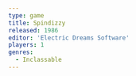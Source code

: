 ```yaml
---
type: game
title: Spindizzy
released: 1986
editor: 'Electric Dreams Software'
players: 1
genres:
  - Inclassable
---
```

